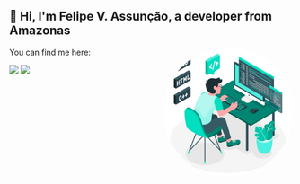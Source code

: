 ## 👋 Hi, I'm Felipe V. Assunção, a developer from Amazonas 


<img align='right' src="https://github.com/assuncaofelipe/assuncaofelipe/blob/main/images/capas/capa5.png" width="230">

You can find me here:

[<img src="https://img.shields.io/badge/linkedin-%230077B5.svg?&style=for-the-badge&logo=linkedin&logoColor=white" />](https://www.linkedin.com/in/assuncao-felipe/)
[<img src = "https://img.shields.io/badge/instagram-%23E4405F.svg?&style=for-the-badge&logo=instagram&logoColor=white">](https://www.instagram.com/diceloss/)
